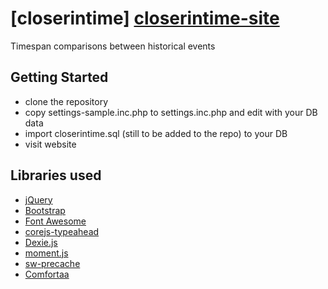 [closerintime] [closerintime-site]
==================================
Timespan comparisons between historical events

<!-- section links -->

[closerintime-site]: https://closerinti.me

Getting Started
---------------
* clone the repository
* copy settings-sample.inc.php to settings.inc.php and edit with your DB data
* import closerintime.sql (still to be added to the repo) to your DB
* visit website

Libraries used
--------------
* [jQuery]
* [Bootstrap]
* [Font Awesome]
* [corejs-typeahead]
* [Dexie.js]
* [moment.js]
* [sw-precache]
* [Comfortaa]

<!-- section links -->
[jQuery]: https://jquery.com/
[Bootstrap]: http://getbootstrap.com/
[Font Awesome]: http://fontawesome.io/
[corejs-typeahead]: https://github.com/corejavascript/typeahead.js
[Dexie.js]: http://dexie.org/
[moment.js]: https://momentjs.com/
[sw-precache]: https://github.com/GoogleChrome/sw-precache
[Comfortaa]: http://www.dafont.com/it/comfortaa.font
